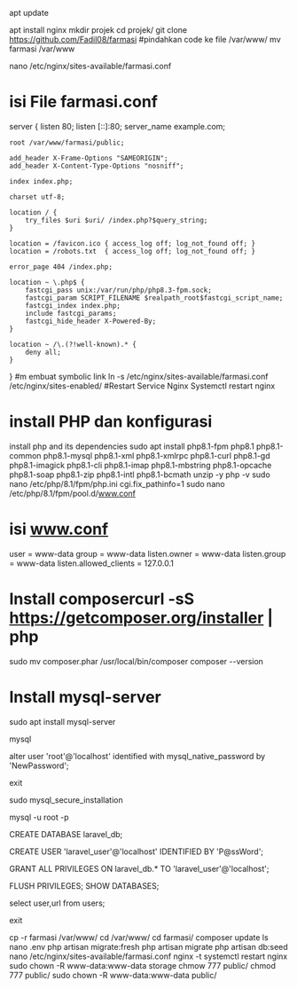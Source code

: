  apt update

apt install nginx
 mkdir projek
 cd projek/
git clone https://github.com/Fadil08/farmasi
#pindahkan code ke file /var/www/
mv farmasi /var/www


nano /etc/nginx/sites-available/farmasi.conf
# isi File farmasi.conf
server {
    listen 80;
    listen [::]:80;
    server_name example.com;

    root /var/www/farmasi/public;

    add_header X-Frame-Options "SAMEORIGIN";
    add_header X-Content-Type-Options "nosniff";

    index index.php;

    charset utf-8;

    location / {
        try_files $uri $uri/ /index.php?$query_string;
    }

    location = /favicon.ico { access_log off; log_not_found off; }
    location = /robots.txt  { access_log off; log_not_found off; }

    error_page 404 /index.php;

    location ~ \.php$ {
        fastcgi_pass unix:/var/run/php/php8.3-fpm.sock;
        fastcgi_param SCRIPT_FILENAME $realpath_root$fastcgi_script_name;
        fastcgi_index index.php;
        include fastcgi_params;
        fastcgi_hide_header X-Powered-By;
    }

    location ~ /\.(?!well-known).* {
        deny all;
    }
}
#m embuat symbolic link
ln -s /etc/nginx/sites-available/farmasi.conf /etc/nginx/sites-enabled/
#Restart Service Nginx
Systemctl restart nginx
# install PHP dan konfigurasi
install php and its dependencies
sudo apt install php8.1-fpm php8.1 php8.1-common php8.1-mysql php8.1-xml php8.1-xmlrpc php8.1-curl php8.1-gd php8.1-imagick php8.1-cli php8.1-imap php8.1-mbstring php8.1-opcache php8.1-soap php8.1-zip php8.1-intl php8.1-bcmath unzip -y
php -v
sudo nano /etc/php/8.1/fpm/php.ini
cgi.fix_pathinfo=1
sudo nano /etc/php/8.1/fpm/pool.d/www.conf
# isi www.conf
user = www-data
group = www-data
listen.owner = www-data
listen.group = www-data
listen.allowed_clients = 127.0.0.1

# Install composercurl -sS https://getcomposer.org/installer | php
sudo mv composer.phar /usr/local/bin/composer
composer --version

# Install mysql-server
sudo apt install mysql-server

mysql

alter user 'root'@'localhost' identified with mysql_native_password by 'NewPassword';

exit

sudo mysql_secure_installation

mysql -u root -p

CREATE DATABASE laravel_db;

CREATE USER 'laravel_user'@'localhost' IDENTIFIED BY 'P@ssWord';

GRANT ALL PRIVILEGES ON laravel_db.* TO 'laravel_user'@'localhost';

FLUSH PRIVILEGES; SHOW DATABASES;

select user,url from users;

exit

cp -r farmasi /var/www/
cd /var/www/
cd farmasi/
composer update
ls
nano .env
php artisan migrate:fresh
php artisan migrate
php artisan db:seed
nano /etc/nginx/sites-available/farmasi.conf
nginx -t
systemctl restart nginx
sudo chown -R www-data:www-data storage
chmow 777 public/
chmod 777 public/
sudo chown -R www-data:www-data public/



